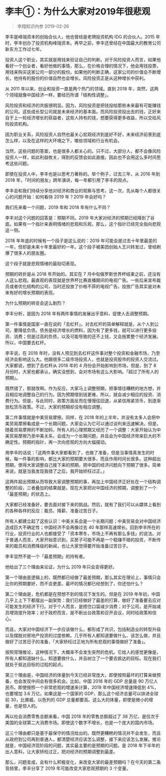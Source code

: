 # 李丰①：为什么大家对2019年很悲观
> 李翔知识内参
2019-02-26

李丰是峰瑞资本的创始合伙人，他也曾经是老牌投资机构 IDG 的合伙人。2015 年时，李丰创办了投资机构峰瑞资本。再早之前，李丰还曾经在中国最大的教育公司新东方工作过七年。

投资人这个职业，其实就是用钱来验证自己的判断。对于风险投资人而言，如果他看好一个创业者，看好他做的事情，那么，在价格合理的情况下，他会用钱投票，用钱来购买这家公司一部分的股份。如果他的判断正确，这家公司的价值会不断增长，他持有的股份的价值自然也会增长。风险投资正是从这种增长中获利。

从 2011 年以来，创业和投资一直是两个热门的领域。直到 2018 年，突然，这两个领域就像中国经济一样，要经历所谓「结构性调整」。

风险投资和经济的共振很明显。因为，风险投资是把钱投给那些未来最有可能赚钱的公司。这些成长型公司就是未来经济的基本面。而风险投资投出去的钱，正好来自于上一轮经济增长的获益者，这些人持有的钱，想要获得更多收益，所以交给风险投资机构。

因为职业关系，风险投资人自然也最关心宏观经济到底好不好，未来经济前景到底怎么样，以及在这样的大环境之下，哪些领域和行业有机会。

当然，这些问题的答案，也是很多人都关心的。只不过，大部分人，都不会像风险投资人一样，如此利益攸关，得到的反馈会如此直接。因此也不会用这么多时间思考这些问题。

即使在投资人中，李丰也是以思考力著称的。举个例子，过去三年，从 2016 年到 2018 年，「时间的朋友」跨年演讲，每一年都引用了李丰的观点。

李丰会和我们持续分享他对经济和商业的观察与思考。这一次，先从每个人都很关心的问题开始：如何看待 2019 年？2019 年会好吗？

我们先来看一个问题，2019 年和 2018 年有什么不同？

李丰对这个问题的回答是：预期不同。2019 年大家对经济的预期已经降到了谷底。如果有一个指针来表明情绪的悲观和乐观，那么，这个指针已经完全指向悲观这一侧。

2018 年年底的时候有一个段子是这么说的：2019 年可能会是过去十年里最差的一年，但却是未来十年里最好的一年。这个段子被美团创始人王兴转发过，曾经刷爆了很多人的朋友圈。

这个段子就是悲观情绪的最贴切表现。

预期的转折是从 2018 年开始的。其实在 7 月中旬俄罗斯世界杯结束之前，还没有人这么悲观。最直观的表现就是世界杯比赛直播期间的电视广告。一些后来宣布裁员或者优化结构的公司，当时还投放了价格不菲的电视广告。投放广告其实是对未来有好的增长预期的表现。

为什么预期的转变会这么剧烈？

李丰分析，是因为 2018 年有两件事情的发展出乎意料，促使人去调整预期。

第一件事情是国家一直在说的「去杠杆」。对去杠杆的简单解释就是，从个人到公司，要降低负债。债务是经济增长的燃料，因为有了更多钱，就可以进行更多投资、消费；但是过高的负债，以及可能导致的还不上钱，又会拖累整个经济发展。所以，中国要去杠杆。

李丰说，在 2018 年时，没有人预见到去杠杆这件事对整个投资和金融市场，乃至经济会影响这么大。他跟很多二级市场投资人，也就是投资股市的投资人交流过。大家都说，想到了去杠杆从 2018 年的 4 月份会开始影响到市场，但是，到了 8 月份时，大家也都承认，确实没想到，会对市场有这么大影响。「超过了所有人的预期」。

既然错了，那就改啊。作为反应，大家马上调整预期，把事情往糟糕的地方想，并且相应地调整自己的行为。因为预期借到钱更难，所以，就会减少相应的投资、消费行为。但是，与此同时，政策方面反而在慢慢往回退，从紧信用紧货币，到逐渐放松货币政策。不过，大家的预期却没有相应调整。

第二件事情就是中美贸易摩擦。同样，在 2018 年的上半年，并没有太多人会把中美贸易摩擦看成是一个长期问题，大家会认为它可以通过谈判来迅速解决。但是，随着贸易摩擦的不断加码，所有人的心理预期又经历了一个调整：大家开始认为中美贸易摩擦乃至中美关系，会成为一个长期问题，并且会为中国经济带来巨大的不确定性。预期的指针，再一次向悲观的方向大幅摆动。

用李丰的话说：「这两件事大家都看到了，也做了准备，但是当事情真发生的时候，每一件事的影响，都比大家的预期要大很多，而且作用时间长很多。这种超出预期，使得大家调整自己接下来的预期，把中国的经济问题向下预期了很多。简单来说，就是当我发现我错了之后，我开始矫枉过正。」

这两件超出预期从而导致大家调整预期的事，再加上中国经济正好处在一个结构调整的阶段，三者叠加的结果就是，现在大家把对中国经济的预期，调整到了一个「最差预期」的状态上。

大家都已经准备好，要去面对接下来的挑战。然后，就有了我们可以从媒体上看到的各种各样的反应：裁员、降薪、准备过苦日子。

所有人都建立起了这些认识：中美关系会是一个长期问题；中美贸易会对中国经济造成巨大不确定性；中国经济不会再像过去 40 年那样高速增长。回到李丰所在的行业，投资行业的人也都接受了「资本寒冬，市场上不再有那么多钱」的说法。对于普通人而言，大家开始意识到，买房子可能不再是一个稳赚不赔的投资，不断传来的裁员和消费降级的新闻，也让大家觉得要开始准备过苦日子。

李丰显然不是一个「最差预期」的持有者。

他给出了三个理由来论证，为什么 2019 年只会变得更好。

第一个理由是逻辑上的，既然都已经做了最差预期，那么其实在理论上，事情只会比你的预期要好，而不会更差。最坏的情况都已经想到了，你还怕什么？

第二个理由是，危机都是在预想不到的情况下发生的。但是在 2019 年年初，中国几乎上上下下都摆出一副架势：我们已经做好了最差的打算，做好了准备要去应对可能发生的经济下行。对于个人而言，是捂住口袋减少消费；对于公司，是开始减员增效提升效率；对于政府而言，是不断出台政策和召开会议，同时给政策和信心。

而且，大家对中国经济下一步应该做什么，都形成了共识，包括制造业的转型升级以及摆脱对房地产投资的过度依赖。几乎所有人都知道要做什么、该怎么做，并且做好了过苦日子的准备，「大家矫枉过正地为所有悲观的事情做好了准备」。

按照常理推论，这种情况下，大概率不会发生突然的危机。它给人的感觉更像是，所有人都知道缺什么，知道要做什么，并且树立了一个要去抵达的目标。现在我们就处于抵达目标的过程的起点。

第三个理由是，中国经济的体量到今天已经非常庞大，即使按照最坏的打算来做预备，也会发现中间会有很多机会。比如，中国 2018 年的 GDP 总量是 90 万亿人民币。即使按照一个非常悲观的增速来计算，2019 年中国经济增速降低到 4%，也要增加 3.6 万亿。如果这是一个国家的 GDP，那么这个经济总量可以排进全球前 30，比挪威、以色列的 GDP 总量都要高。这么大的体量，即使是微小的增量，也是惊人的。

再以社会消费零售总额来看，中国 2018 年的零售总额超过了 38 万亿，是仅次于美国的全球第二大消费市场。即使这个数字不增长，也是一个庞大的国内市场。

这三个理由都只是基于最保守的情况给出的。既然更糟糕的情况并不会发生，而且从政府到公司再到普通人，都清楚经济应该怎么调整，接下来应该怎么发展。推论就是，中国经济现阶段的问题，其实最主要的是预期的问题。是 2018 年下半年的出人意料，让大家矫枉过正，把对经济的预期调整到最差。

那么，问题变成，会有什么积极变化，来改变大家的最差预期吗？在今天的第二条音频里，李丰分享了 2019 年可能改变大家悲观预期的 3 个变量。



